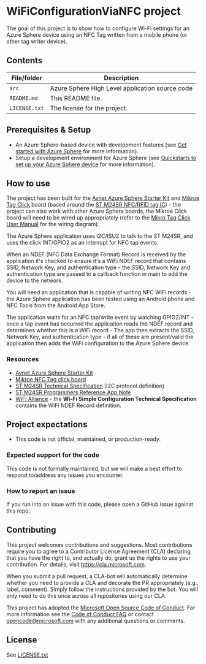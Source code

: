 # WiFiConfigurationViaNFC project

The goal of this project is to show how to configure Wi-Fi settings for an Azure Sphere device using an NFC Tag written from a mobile phone (or other tag writer device).

## Contents

| File/folder | Description |
|-------------|-------------|
| `src`       | Azure Sphere High Level application source code |
| `README.md` | This README file. |
| `LICENSE.txt`   | The license for the project. |

## Prerequisites & Setup

- An Azure Sphere-based device with development features (see [Get started with Azure Sphere](https://azure.microsoft.com/services/azure-sphere/get-started/) for more information).
- Setup a development environment for Azure Sphere (see [Quickstarts to set up your Azure Sphere device](https://docs.microsoft.com/azure-sphere/install/overview) for more information).

## How to use
The project has been built for the [Avnet Azure Sphere Starter Kit](https://www.avnet.com/wps/portal/us/products/avnet-boards/avnet-board-families/ms-azure-sphere/) and [Mikroe Tag Click](https://www.mikroe.com/nfc-tag-click) board (based around the [ST M24SR NFC/RFID tag IC](https://www.st.com/en/nfc/m24sr64-y.html)) - the project can also work with other Azure Sphere boards, the Mikroe Click board will need to be wired up appropriately (refer to the [Mikro Tag Click User Manual](https://download.mikroe.com/documents/add-on-boards/click/nfc-tag/nfc-tag-click-manual-v100.pdf) for the wiring diagram).

The Azure Sphere application uses I2C/ISU2 to talk to the ST M24SR, and uses the click INT/GPIO2 as an interrupt for NFC tap events.

When an NDEF (NFC Data Exchange Format) Record is received by the application it's checked to ensure it's a WiFi NDEF record that contains SSID, Network Key, and authentication type - the SSID, Network Key and authentication type are passed to a callback function in main to add the device to the network.

You will need an application that is capable of writing NFC WiFi records - the Azure Sphere application has been tested using an Android phone and NFC Tools from the Android App Store.

The application waits for an NFC tap/write event by watching GPIO2/INT - once a tap event has occurred the application reads the NDEF record and determines whether this is a WiFi record - The app then extracts the SSID, Network Key, and authentication type - if all of these are present/valid the application then adds the WiFi configuration to the Azure Sphere device.

### Resources
* [Avnet Azure Sphere Starter Kit](https://www.avnet.com/wps/portal/us/products/avnet-boards/avnet-board-families/ms-azure-sphere/)
* [Mikroe NFC Tag click board](https://www.mikroe.com/nfc-tag-click)
* [ST M24SR Technical Specification](https://www.st.com/resource/en/datasheet/m24sr64-y.pdf) (I2C protocol definition)
* [ST M24SR Programmers Reference App Note](https://www.st.com/resource/en/application_note/dm00102751-m24sr-programmers-application-note-based-on-m24srdiscovery-firmware-stmicroelectronics.pdf)
* [WiFi Alliance](https://www.wi-fi.org/) - the **Wi-Fi Simple Configuration Technical Specification** contains the WiFi NDEF Record definition.

## Project expectations

* This code is not official, maintained, or production-ready.

### Expected support for the code

This code is not formally maintained, but we will make a best effort to respond to/address any issues you encounter.

### How to report an issue

If you run into an issue with this code, please open a GitHub issue against this repo.

## Contributing

This project welcomes contributions and suggestions. Most contributions require you to
agree to a Contributor License Agreement (CLA) declaring that you have the right to,
and actually do, grant us the rights to use your contribution. For details, visit
https://cla.microsoft.com.

When you submit a pull request, a CLA-bot will automatically determine whether you need
to provide a CLA and decorate the PR appropriately (e.g., label, comment). Simply follow the
instructions provided by the bot. You will only need to do this once across all repositories using our CLA.

This project has adopted the [Microsoft Open Source Code of Conduct](https://opensource.microsoft.com/codeofconduct/).
For more information see the [Code of Conduct FAQ](https://opensource.microsoft.com/codeofconduct/faq/)
or contact [opencode@microsoft.com](mailto:opencode@microsoft.com) with any additional questions or comments.

## License

See [LICENSE.txt](./LICENCE.txt)
